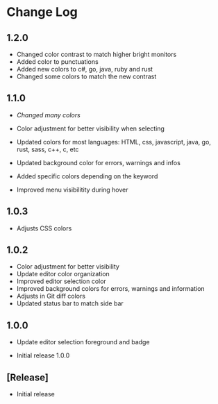 # Change Log

## 1.2.0

- Changed color contrast to match higher bright monitors
- Added color to punctuations
- Added new colors to c#, go, java, ruby and rust
- Changed some colors to match the new contrast

## 1.1.0

- _Changed many colors_

- Color adjustment for better visibility when selecting
- Updated colors for most languages: HTML, css, javascript, java, go, rust, sass, c++, c, etc
- Updated background color for errors, warnings and infos
- Added specific colors depending on the keyword
- Improved menu visibilitity during hover

## 1.0.3

- Adjusts CSS colors

## 1.0.2

- Color adjustment for better visibility
- Update editor color organization
- Improved editor selection color
- Improved background colors for errors, warnings and information
- Adjusts in Git diff colors
- Updated status bar to match side bar

## 1.0.0

- Update editor selection foreground and badge

- Initial release 1.0.0

## [Release]

- Initial release
